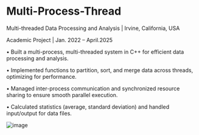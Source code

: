 # Multi-Process-Thread

Multi-threaded Data Processing and Analysis | Irvine, California, USA

Academic Project | Jan. 2022 – April.2025

•	Built a multi-process, multi-threaded system in C++ for efficient data processing and analysis.

•	Implemented functions to partition, sort, and merge data across threads, optimizing for performance.

•	Managed inter-process communication and synchronized resource sharing to ensure smooth parallel execution.

•	Calculated statistics (average, standard deviation) and handled input/output for data files.

![image](https://github.com/user-attachments/assets/396562ed-ad68-4778-87e6-d27df95b2efe)
